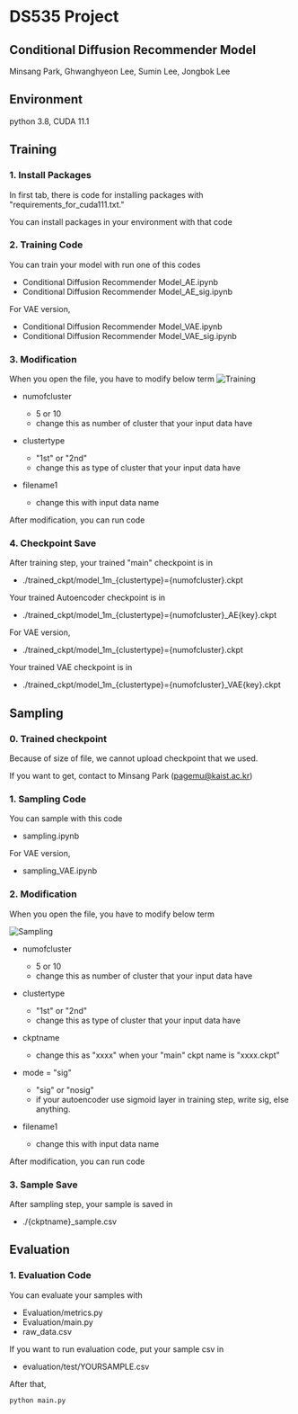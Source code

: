 # DS535 Project
## Conditional Diffusion Recommender Model
Minsang Park, Ghwanghyeon Lee, Sumin Lee, Jongbok Lee

## Environment
python 3.8, CUDA 11.1

## Training

### 1. Install Packages
In first tab, there is code for installing packages with "requirements_for_cuda111.txt."

You can install packages in your environment with that code

### 2. Training Code
You can train your model with run one of this codes

  * Conditional Diffusion Recommender Model_AE.ipynb
  * Conditional Diffusion Recommender Model_AE_sig.ipynb

For VAE version,

  * Conditional Diffusion Recommender Model_VAE.ipynb
  * Conditional Diffusion Recommender Model_VAE_sig.ipynb


### 3. Modification
When you open the file, you have to modify below term
![Training](https://i.ibb.co/Z8SDXCD/image.png)

* numofcluster               
  * 5 or 10
  * change this as number of cluster that your input data have

* clustertype            
  * "1st" or "2nd"
  * change this as type of cluster that your input data have

* filename1
  * change this with input data name

After modification, you can run code

### 4. Checkpoint Save
After training step, your trained "main" checkpoint is in 
* ./trained_ckpt/model_1m_{clustertype}={numofcluster}.ckpt

Your trained Autoencoder checkpoint is in 
* ./trained_ckpt/model_1m_{clustertype}={numofcluster}_AE{key}.ckpt

For VAE version,
* ./trained_ckpt/model_1m_{clustertype}={numofcluster}.ckpt

Your trained VAE checkpoint is in 
* ./trained_ckpt/model_1m_{clustertype}={numofcluster}_VAE{key}.ckpt

## Sampling
### 0. Trained checkpoint
Because of size of file, we cannot upload checkpoint that we used.

If you want to get, contact to Minsang Park (pagemu@kaist.ac.kr)

### 1. Sampling Code
You can sample with this code

  * sampling.ipynb

For VAE version,

  * sampling_VAE.ipynb

### 2. Modification
When you open the file, you have to modify below term

![Sampling](https://i.ibb.co/pQFVGfD/2.png)
* numofcluster               
  * 5 or 10
  * change this as number of cluster that your input data have

* clustertype            
  * "1st" or "2nd"
  * change this as type of cluster that your input data have

* ckptname 
  * change this as "xxxx" when your "main" ckpt name is "xxxx.ckpt"

* mode = "sig"
  * "sig" or "nosig"
  * if your autoencoder use sigmoid layer in training step, write sig, else anything.

* filename1
  * change this with input data name

After modification, you can run code

### 3. Sample Save
After sampling step, your sample is saved in 
* ./{ckptname}_sample.csv

## Evaluation
### 1. Evaluation Code
You can evaluate your samples with

* Evaluation/metrics.py
* Evaluation/main.py
* raw_data.csv

If you want to run evaluation code, put your sample csv in 
* evaluation/test/YOURSAMPLE.csv

After that,

```.bash
python main.py
```
